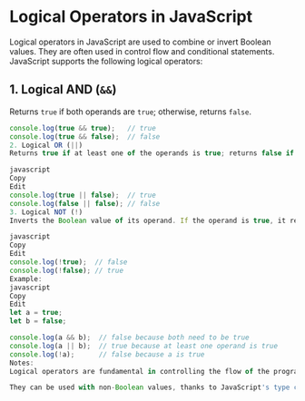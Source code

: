 # Logical Operators in JavaScript

Logical operators in JavaScript are used to combine or invert Boolean values. They are often used in control flow and conditional statements. JavaScript supports the following logical operators:

## 1. Logical AND (`&&`)

Returns `true` if both operands are `true`; otherwise, returns `false`.

```javascript
console.log(true && true);   // true
console.log(true && false);  // false
2. Logical OR (||)
Returns true if at least one of the operands is true; returns false if both are false.

javascript
Copy
Edit
console.log(true || false);  // true
console.log(false || false); // false
3. Logical NOT (!)
Inverts the Boolean value of its operand. If the operand is true, it returns false, and vice versa.

javascript
Copy
Edit
console.log(!true);  // false
console.log(!false); // true
Example:
javascript
Copy
Edit
let a = true;
let b = false;

console.log(a && b);  // false because both need to be true
console.log(a || b);  // true because at least one operand is true
console.log(!a);      // false because a is true
Notes:
Logical operators are fundamental in controlling the flow of the program.

They can be used with non-Boolean values, thanks to JavaScript's type coercion, but caution is advised.

